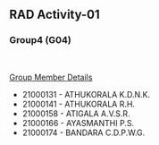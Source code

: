 ## RAD Activity-01

### Group4 (G04)
<br>

<u>Group Member Details</u>
<br>
- 21000131 - ATHUKORALA K.D.N.K.
- 21000141 - ATHUKORALA R.H.
- 21000158 - ATIGALA A.V.S.R.
- 21000166 - AYASMANTHI P.S.
- 21000174 - BANDARA C.D.P.W.G.